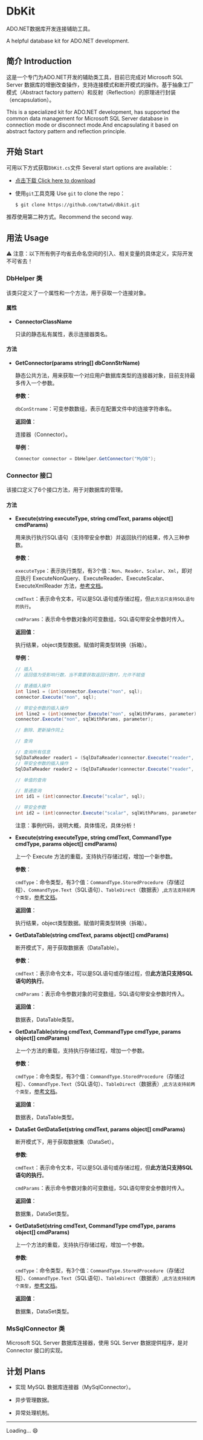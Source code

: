 # DbKit

ADO.NET数据库开发连接辅助工具。

A helpful database kit for ADO.NET development.

## 简介 Introduction

这是一个专门为ADO.NET开发的辅助类工具，目前已完成对 Microsoft SQL Server 数据库的增删改查操作，支持连接模式和断开模式的操作。基于抽象工厂模式（Abstract factory pattern）和反射（Reflection）的原理进行封装（encapsulation）。

This is a specialized kit for ADO.NET development, has supported the common data management for Microsoft SQL Server database in connection mode or disconnect mode.And encapsulating it based on abstract factory pattern and reflection principle.

## 开始 Start

可用以下方式获取`DbKit.cs`文件 Several start options are available:：

- [点击下载 Click here to download](https://codeload.github.com/tatwd/dbkit/zip/v2-dev)

- 使用`git`工具克隆 Use `git` to clone the repo：
  
  ``` bash
  $ git clone https://github.com/tatwd/dbkit.git 
  ```

推荐使用第二种方式。Recommend the second way.

## 用法 Usage

:warning: 注意：以下所有例子均省去命名空间的引入、相关变量的具体定义，实际开发不可省去！  

### DbHelper 类

该类只定义了一个属性和一个方法，用于获取一个连接对象。

#### 属性 

- **ConnectorClassName**
  
  只读的静态私有属性，表示连接器类名。

#### 方法

- **GetConnector(params string[] dbConnStrName)**
  
  静态公共方法，用来获取一个对应用户数据库类型的连接器对象，目前支持最多传入一个参数。

  **参数**：

  `dbConStrname`：可变参数数组，表示在配置文件中的连接字符串名。

  **返回值**：
  
  连接器（Connector）。

  **举例**：

  ``` cs
  Connector connector = DbHelper.GetConnector("MyDB");
  ```

### Connector 接口

该接口定义了6个接口方法，用于对数据库的管理。

#### 方法

- **Execute(string executeType, string cmdText, params object[] cmdParams)**
  
  用来执行执行SQL语句（支持带安全参数）并返回执行的结果，传入三种参数。

  **参数**：
  
  `executeType`：表示执行类型，有3个值：`Non`、`Reader`、`Scalar`、`Xml`，即对应执行 ExecuteNonQuery、ExecuteReader、ExecuteScalar、ExecuteXmlReader 方法，[参考文档](https://msdn.microsoft.com/zh-cn/library/system.data.sqlclient.sqlcommand.aspx)。

  `cmdText`：表示命令文本，可以是SQL语句或存储过程，但`此方法只支持SQL语句的执行`。

  `cmdParams`：表示命令参数对象的可变数组，SQL语句带安全参数时传入。

  **返回值**：

  执行结果，object类型数据。赋值时需类型转换（拆箱）。

  **举例**：

  ``` cs
  // 插入
  // 返回值为受影响行数，当不需要获取返回行数时，允许不赋值

  // 普通插入操作
  int line1 = (int)connector.Execute("non", sql);
  connector.Execute("non", sql);
  
  // 带安全参数的插入操作
  int line2 = (int)connector.Execute("non", sqlWithParams, parameter);
  connector.Execute("non", sqlWithParams, parameter);

  // 删除、更新操作同上

  // 查询

  // 查询所有信息
  SqlDaTaReader reader1 = (SqlDaTaReader)connector.Execute("reader", sql);
  // 带安全参数的插入操作
  SqlDaTaReader reader2 = (SqlDaTaReader)connector.Execute("reader", sqlWithParams, parameter);

  // 单值的查询

  // 普通查询
  int id1 = (int)connector.Execute("scalar", sql);
  
  // 带安全参数
  int id2 = (int)connector.Execute("scalar", sqlWithParams, parameter);

  ```
  注意：事例代码，说明大概，具体情况，具体分析！

- **Execute(string executeType, string cmdText, CommandType cmdType, params object[] cmdParams)**

  上一个 Execute 方法的重载，支持执行存储过程，增加一个新参数。

  **参数**：

  `cmdType`：命令类型，有3个值：`CommandType.StoredProcedure`（存储过程）、`CommandType.Text`（SQL语句）、`TableDirect`（数据表）,`此方法支持前两个类型`，[参考文档](https://msdn.microsoft.com/zh-cn/library/system.data.commandtype(VS.80).aspx)。

  **返回值**：

  执行结果，object类型数据。赋值时需类型转换（拆箱）。

- **GetDataTable(string cmdText, params object[] cmdParams)**

  断开模式下，用于获取数据表（DataTable）。

  **参数**：

  `cmdText`：表示命令文本，可以是SQL语句或存储过程，但**此方法只支持SQL语句的执行**。

  `cmdParams`：表示命令参数对象的可变数组，SQL语句带安全参数时传入。

  **返回值**：

  数据表，DataTable类型。

- **GetDataTable(string cmdText, CommandType cmdType, params object[] cmdParams)**

  上一个方法的重载，支持执行存储过程，增加一个参数。

  **参数**：

  `cmdType`：命令类型，有3个值：`CommandType.StoredProcedure`（存储过程）、`CommandType.Text`（SQL语句）、`TableDirect`（数据表）,`此方法支持前两个类型`，[参考文档](https://msdn.microsoft.com/zh-cn/library/system.data.commandtype(VS.80).aspx)。

  **返回值**：

  数据表，DataTable类型。

- **DataSet GetDataSet(string cmdText, params object[] cmdParams)**

  断开模式下，用于获取数据集（DataSet）。

  **参数**:
  
  `cmdText`：表示命令文本，可以是SQL语句或存储过程，但**此方法只支持SQL语句的执行**。

  `cmdParams`：表示命令参数对象的可变数组，SQL语句带安全参数时传入。


  **返回值**：

  数据集，DataSet类型。  

- **GetDataSet(string cmdText, CommandType cmdType, params object[] cmdParams)**

  上一个方法的重载，支持执行存储过程，增加一个参数。

  **参数**:

  `cmdType`：命令类型，有3个值：`CommandType.StoredProcedure`（存储过程）、`CommandType.Text`（SQL语句）、`TableDirect`（数据表）,`此方法支持前两个类型`，[参考文档](https://msdn.microsoft.com/zh-cn/library/system.data.commandtype(VS.80).aspx)。

  **返回值**：

  数据集，DataSet类型。

### MsSqlConnector 类

  Microsoft SQL Server 数据库连接器，使用 SQL Server 数据提供程序，是对 Connector 接口的实现。

## 计划 Plans

- 实现 MySQL 数据库连接器（MySqlConnector）。

- 异步管理数据。

- 异常处理机制。

----

Loading... :smile: